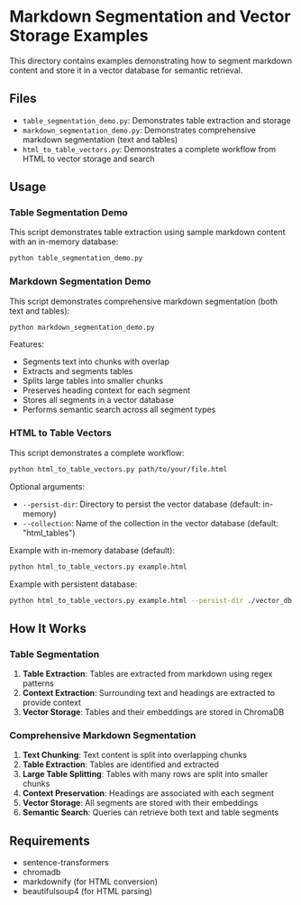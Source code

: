 # Markdown Segmentation and Vector Storage Examples

This directory contains examples demonstrating how to segment markdown content and store it in a vector database for semantic retrieval.

## Files

- `table_segmentation_demo.py`: Demonstrates table extraction and storage
- `markdown_segmentation_demo.py`: Demonstrates comprehensive markdown segmentation (text and tables)
- `html_to_table_vectors.py`: Demonstrates a complete workflow from HTML to vector storage and search

## Usage

### Table Segmentation Demo

This script demonstrates table extraction using sample markdown content with an in-memory database:

```bash
python table_segmentation_demo.py
```

### Markdown Segmentation Demo

This script demonstrates comprehensive markdown segmentation (both text and tables):

```bash
python markdown_segmentation_demo.py
```

Features:
- Segments text into chunks with overlap
- Extracts and segments tables
- Splits large tables into smaller chunks
- Preserves heading context for each segment
- Stores all segments in a vector database
- Performs semantic search across all segment types

### HTML to Table Vectors

This script demonstrates a complete workflow:

```bash
python html_to_table_vectors.py path/to/your/file.html
```

Optional arguments:
- `--persist-dir`: Directory to persist the vector database (default: in-memory)
- `--collection`: Name of the collection in the vector database (default: "html_tables")

Example with in-memory database (default):
```bash
python html_to_table_vectors.py example.html
```

Example with persistent database:
```bash
python html_to_table_vectors.py example.html --persist-dir ./vector_db --collection financial_tables
```

## How It Works

### Table Segmentation
1. **Table Extraction**: Tables are extracted from markdown using regex patterns
2. **Context Extraction**: Surrounding text and headings are extracted to provide context
3. **Vector Storage**: Tables and their embeddings are stored in ChromaDB

### Comprehensive Markdown Segmentation
1. **Text Chunking**: Text content is split into overlapping chunks
2. **Table Extraction**: Tables are identified and extracted
3. **Large Table Splitting**: Tables with many rows are split into smaller chunks
4. **Context Preservation**: Headings are associated with each segment
5. **Vector Storage**: All segments are stored with their embeddings
6. **Semantic Search**: Queries can retrieve both text and table segments

## Requirements

- sentence-transformers
- chromadb
- markdownify (for HTML conversion)
- beautifulsoup4 (for HTML parsing) 
